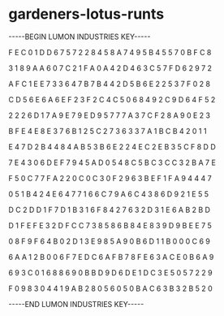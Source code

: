 # gardeners-lotus-runts

-----BEGIN LUMON INDUSTRIES KEY-----

F E C 0 1 D D 6 7 5 7 2 2 8 4 5 8 A 7 4 9 5 B 4 5 5 7 0 B F C 8

3 1 8 9 A A 6 0 7 C 2 1 F A 0 A 4 2 D 4 6 3 C 5 7 F D 6 2 9 7 2

A F C 1 E E 7 3 3 6 4 7 B 7 B 4 4 2 D 5 B 6 E 2 2 5 3 7 F 0 2 8

C D 5 6 E 6 A 6 E F 2 3 F 2 C 4 C 5 0 6 8 4 9 2 C 9 D 6 4 F 5 2

2 2 2 6 D 1 7 A 9 E 7 9 E D 9 5 7 7 7 A 3 7 C F 2 8 A 9 0 E 2 3

B F E 4 E 8 E 3 7 6 B 1 2 5 C 2 7 3 6 3 3 7 A 1 B C B 4 2 0 1 1

E 4 7 D 2 B 4 4 8 4 A B 5 3 B 6 E 2 2 4 E C 2 E B 3 5 C F 8 D D

7 E 4 3 0 6 D E F 7 9 4 5 A D 0 5 4 8 C 5 B C 3 C C 3 2 B A 7 E

F 5 0 C 7 7 F A 2 2 0 C 0 C 3 0 F 2 9 6 3 B E F 1 F A 9 4 4 4 7

0 5 1 B 4 2 4 E 6 4 7 7 1 6 6 C 7 9 A 6 C 4 3 8 6 D 9 2 1 E 5 5

D C 2 D D 1 F 7 D 1 B 3 1 6 F 8 4 2 7 6 3 2 D 3 1 E 6 A B 2 B D

D 1 F E F E 3 2 D F C C 7 3 8 5 8 6 B 8 4 E 8 3 9 D 9 B E E 7 5

0 8 F 9 F 6 4 B 0 2 D 1 3 E 9 8 5 A 9 0 B 6 D 1 1 B 0 0 0 C 6 9

6 A A 1 2 B 0 0 6 F 7 E D C 6 A F B 7 8 F E 6 3 A C E 0 B 6 A 9

6 9 3 C 0 1 6 8 8 6 9 0 B B D 9 D 6 D E 1 D C 3 E 5 0 5 7 2 2 9

F 0 9 8 3 0 4 4 1 9 A B 2 8 0 5 6 0 5 0 B A C 6 3 B 3 2 B 5 2 0

-----END LUMON INDUSTRIES KEY-----
